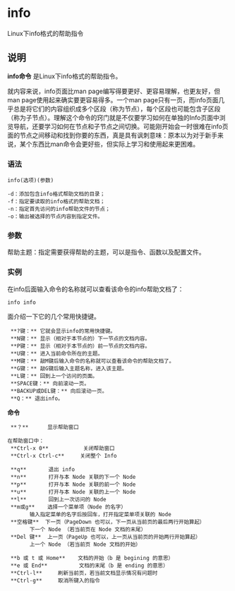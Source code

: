 info
===

Linux下info格式的帮助指令

## 说明

**info命令** 是Linux下info格式的帮助指令。

就内容来说，info页面比man page编写得要更好、更容易理解，也更友好，但man page使用起来确实要更容易得多。一个man page只有一页，而info页面几乎总是将它们的内容组织成多个区段（称为节点），每个区段也可能包含子区段（称为子节点）。理解这个命令的窍门就是不仅要学习如何在单独的Info页面中浏览导航，还要学习如何在节点和子节点之间切换。可能刚开始会一时很难在info页面的节点之间移动和找到你要的东西，真是具有讽刺意味：原本以为对于新手来说，某个东西比man命令会更好些，但实际上学习和使用起来更困难。

### 语法  

```
info(选项)(参数)
```

  

```
-d：添加包含info格式帮助文档的目录；
-f：指定要读取的info格式的帮助文档；
-n：指定首先访问的info帮助文件的节点；
-o：输出被选择的节点内容到指定文件。
```

### 参数  

帮助主题：指定需要获得帮助的主题，可以是指令、函数以及配置文件。

### 实例  

在info后面输入命令的名称就可以查看该命令的info帮助文档了：

```
info info
```

面介绍一下它的几个常用快捷键。

```
 **?键：** 它就会显示info的常用快捷键。
 **N键：** 显示（相对于本节点的）下一节点的文档内容。
 **P键：** 显示（相对于本节点的）前一节点的文档内容。
 **U键：** 进入当前命令所在的主题。
 **M键：** 敲M键后输入命令的名称就可以查看该命令的帮助文档了。
 **G键：** 敲G键后输入主题名称，进入该主题。
 **L键：** 回到上一个访问的页面。
 **SPACE键：** 向前滚动一页。
 **BACKUP或DEL键：** 向后滚动一页。
 **Q：** 退出info。
```

 **命令** 

```
 **？**      显示帮助窗口

在帮助窗口中：
 **Ctrl-x 0**           关闭帮助窗口
 **Ctrl-x Ctrl-c**     关闭整个 Info

 **q**       退出 info
 **n**       打开与本 Node 关联的下一个 Node
 **p**       打开与本 Node 关联的前一个 Node
 **u**       打开与本 Node 关联的上一个 Node
 **l**       回到上一次访问的 Node
 **m或g**    选择一个菜单项（Node 的名字）
       输入指定菜单的名字后按回车，打开指定菜单项关联的 Node
 **空格键**  下一页（PageDown 也可以，下一页从当前页的最后两行开始算起）
       下一个 Node （若当前页在 Node 文档的末尾）
 **Del 键**  上一页（PageUp 也可以，上一页从当前页的开始两行开始算起）
       上一个 Node （若当前页 Node 文档的开始）

 **b 或 t 或 Home**    文档的开始（b 是 begining 的意思）
 **e 或 End**          文档的末尾（b 是 ending 的意思）
 **Ctrl-l**     刷新当前页，若当前文档显示情况有问题时
 **Ctrl-g**     取消所键入的指令
```


